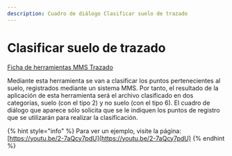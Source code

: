 ```yaml
---
description: Cuadro de diálogo Clasificar suelo de trazado
---
```


# Clasificar suelo de trazado

[Ficha de herramientas MMS Trazado](./)

Mediante esta herramienta se van a clasificar los puntos pertenecientes al suelo, registrados mediante un sistema MMS. Por tanto, el resultado de la aplicación de esta herramienta será el archivo clasificado en dos categorías, suelo \(con el tipo 2\) y no suelo \(con el tipo 6\). El cuadro de diálogo que aparece sólo solicita que se le indiquen los puntos de registro que se utilizarán para realizar la clasificación.

{% hint style="info" %}
Para ver un ejemplo, visite la página: [https://youtu.be/2-7aQcy7pdU](https://youtu.be/2-7aQcy7pdU)
{% endhint %}

